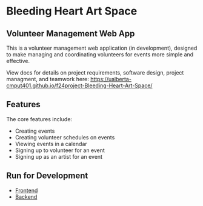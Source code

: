 # Bleeding Heart Art Space
## Volunteer Management Web App
This is a volunteer management web application (in development), designed to make managing and coordinating volunteers for events more simple and effective.

View docs for details on project requirements, software design, project managment, and teamwork here: https://ualberta-cmput401.github.io/f24project-Bleeding-Heart-Art-Space/

## Features
The core features include:
- Creating events
- Creating volunteer schedules on events
- Viewing events in a calendar
- Signing up to volunteer for an event
- Signing up as an artist for an event

## Run for Development
- [Frontend](frontend/README.md)
- [Backend](backend/README.md)